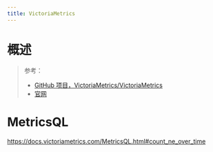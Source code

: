 ```yaml
---
title: VictoriaMetrics
---
```


# 概述

> 参考：
> - [GitHub 项目，VictoriaMetrics/VictoriaMetrics](https://github.com/VictoriaMetrics/VictoriaMetrics)
> - [官网](https://victoriametrics.com/)

# MetricsQL

<https://docs.victoriametrics.com/MetricsQL.html#count_ne_over_time>
